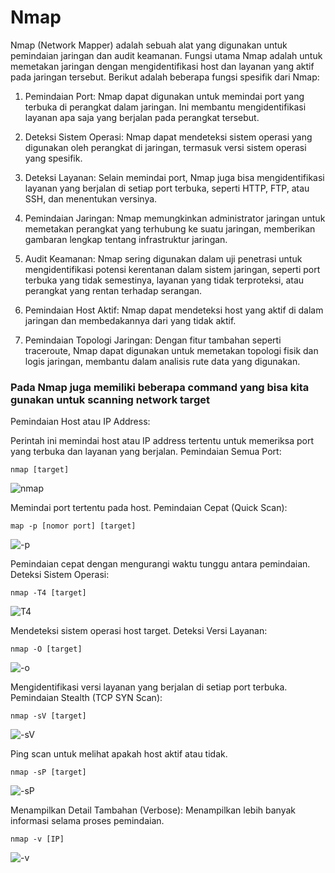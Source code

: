 # Nmap
Nmap (Network Mapper) adalah sebuah alat yang digunakan untuk pemindaian jaringan dan audit keamanan. Fungsi utama Nmap adalah untuk memetakan jaringan dengan mengidentifikasi host dan layanan yang aktif pada jaringan tersebut. Berikut adalah beberapa fungsi spesifik dari Nmap:

1. Pemindaian Port: Nmap dapat digunakan untuk memindai port yang terbuka di perangkat dalam jaringan. Ini membantu mengidentifikasi layanan apa saja yang berjalan pada perangkat tersebut.

2. Deteksi Sistem Operasi: Nmap dapat mendeteksi sistem operasi yang digunakan oleh perangkat di jaringan, termasuk versi sistem operasi yang spesifik.

3. Deteksi Layanan: Selain memindai port, Nmap juga bisa mengidentifikasi layanan yang berjalan di setiap port terbuka, seperti HTTP, FTP, atau SSH, dan menentukan versinya.

4. Pemindaian Jaringan: Nmap memungkinkan administrator jaringan untuk memetakan perangkat yang terhubung ke suatu jaringan, memberikan gambaran lengkap tentang infrastruktur jaringan.

5. Audit Keamanan: Nmap sering digunakan dalam uji penetrasi untuk mengidentifikasi potensi kerentanan dalam sistem jaringan, seperti port terbuka yang tidak semestinya, layanan yang tidak terproteksi, atau perangkat yang rentan terhadap serangan.

6. Pemindaian Host Aktif: Nmap dapat mendeteksi host yang aktif di dalam jaringan dan membedakannya dari yang tidak aktif.

7. Pemindaian Topologi Jaringan: Dengan fitur tambahan seperti traceroute, Nmap dapat digunakan untuk memetakan topologi fisik dan logis jaringan, membantu dalam analisis rute data yang digunakan.

### Pada Nmap juga memiliki beberapa command yang bisa kita gunakan untuk scanning network target

Pemindaian Host atau IP Address:

Perintah ini memindai host atau IP address tertentu untuk memeriksa port yang terbuka dan layanan yang berjalan.
Pemindaian Semua Port:

    nmap [target]
![nmap](https://github.com/user-attachments/assets/04f3a803-7233-4584-842c-62a64315c422)

Memindai port tertentu pada host.
Pemindaian Cepat (Quick Scan):

    map -p [nomor port] [target]

![-p](https://github.com/user-attachments/assets/d53fb319-4c68-4a6f-84fc-01a782d70b27)

Pemindaian cepat dengan mengurangi waktu tunggu antara pemindaian.
Deteksi Sistem Operasi:

    nmap -T4 [target]
    

![T4](https://github.com/user-attachments/assets/075aedea-80e8-4835-a52e-609010510965)

Mendeteksi sistem operasi host target.
Deteksi Versi Layanan:

    nmap -O [target]
![-o](https://github.com/user-attachments/assets/55121d6b-ad1b-4d5a-9eb7-2c07a0435fd8)


Mengidentifikasi versi layanan yang berjalan di setiap port terbuka.
Pemindaian Stealth (TCP SYN Scan):

    nmap -sV [target]
![-sV](https://github.com/user-attachments/assets/183f1215-cef3-4398-a7d7-f26476356ea2)


Ping scan untuk melihat apakah host aktif atau tidak.

    nmap -sP [target]
![-sP](https://github.com/user-attachments/assets/83c22965-24c7-481e-bbde-015c4d634995)


 
 Menampilkan Detail Tambahan (Verbose):
 Menampilkan lebih banyak informasi selama proses pemindaian.


    nmap -v [IP]
![-v](https://github.com/user-attachments/assets/9cbf59ea-e216-438d-96af-d75c106e3477)



       
